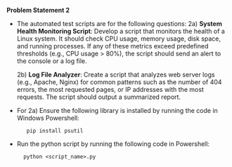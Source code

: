 **Problem Statement 2**
 - The automated test scripts are for the following questions:
   2a) **System Health Monitoring Script**:
        Develop a script that monitors the health of a Linux system.
        It should check CPU usage, memory usage, disk space, and running processes.
        If any of these metrics exceed predefined thresholds (e.g., CPU usage > 80%), the script should send an alert to the console or a log file.

   2b) **Log File Analyzer**:
        Create a script that analyzes web server logs (e.g., Apache, Nginx) for common patterns such as the number of 404 errors, the most requested pages, or IP addresses with the most requests.
        The script should output a summarized report.

 - For 2a) Ensure the following library is installed by running the code in Windows Powershell:

          pip install psutil

 - Run the python script by running the following code in Powershell:

         python <script_name>.py

   

